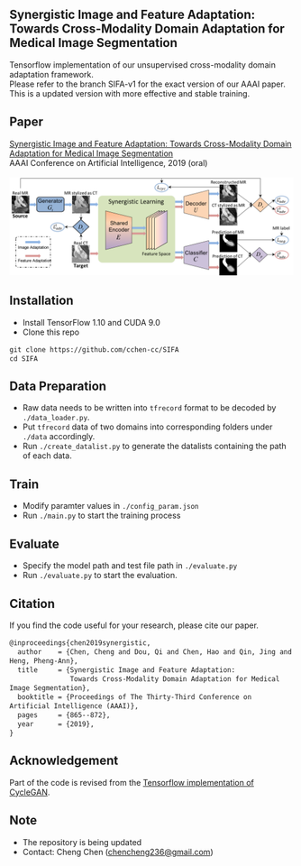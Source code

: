 ## Synergistic Image and Feature Adaptation:<br/> Towards Cross-Modality Domain Adaptation for Medical Image Segmentation

Tensorflow implementation of our unsupervised cross-modality domain adaptation framework. <br/>
Please refer to the branch SIFA-v1 for the exact version of our AAAI paper. <br/>
This is a updated version with more effective and stable training. 

## Paper
[Synergistic Image and Feature Adaptation: Towards Cross-Modality Domain Adaptation for Medical Image Segmentation](https://arxiv.org/abs/1901.08211)
<br/>
AAAI Conference on Artificial Intelligence, 2019 (oral)
<br/>
<br/>
![](figure/framework.png)

## Installation
* Install TensorFlow 1.10 and CUDA 9.0
* Clone this repo
```
git clone https://github.com/cchen-cc/SIFA
cd SIFA
```

## Data Preparation
* Raw data needs to be written into `tfrecord` format to be decoded by `./data_loader.py`.
* Put `tfrecord` data of two domains into corresponding folders under `./data` accordingly.
* Run `./create_datalist.py` to generate the datalists containing the path of each data.

## Train
* Modify paramter values in `./config_param.json`
* Run `./main.py` to start the training process

## Evaluate
* Specify the model path and test file path in `./evaluate.py`
* Run `./evaluate.py` to start the evaluation.

## Citation
If you find the code useful for your research, please cite our paper.
```
@inproceedings{chen2019synergistic,
  author    = {Chen, Cheng and Dou, Qi and Chen, Hao and Qin, Jing and Heng, Pheng-Ann},
  title     = {Synergistic Image and Feature Adaptation: 
               Towards Cross-Modality Domain Adaptation for Medical Image Segmentation},
  booktitle = {Proceedings of The Thirty-Third Conference on Artificial Intelligence (AAAI)},
  pages     = {865--872},
  year      = {2019},
}
```

## Acknowledgement
Part of the code is revised from the [Tensorflow implementation of CycleGAN](https://github.com/leehomyc/cyclegan-1).

## Note
* The repository is being updated
* Contact: Cheng Chen (chencheng236@gmail.com)
